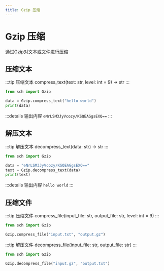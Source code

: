 ```yaml
---
title: Gzip 压缩
---
```

# Gzip 压缩
通过Gzip对文本或文件进行压缩
## 压缩文本
:::tip 压缩文本
compress_text(text: str, level: int = 9) -> str
:::
```python
from sch import Gzip

data = Gzip.compress_text("hello world")
print(data)
```
:::details 输出内容
`eNrLSM3JyVcozy/KSQEAGgsEXQ==`
::: 
## 解压文本
:::tip 解压文本
decompress_text(data: str) -> str
:::
```python
from sch import Gzip

data = "eNrLSM3JyVcozy/KSQEAGgsEXQ=="
text = Gzip.decompress_text(data)
print(text)
```
:::details 输出内容
`hello world`
:::
## 压缩文件
:::tip 压缩文件
compress_file(input_file: str, output_file: str, level: int = 9)
:::
```python
from sch import Gzip

Gzip.compress_file("input.txt", "output.gz")
```
:::tip 解压文件
decompress_file(input_file: str, output_file: str)
:::
```python
from sch import Gzip

Gzip.decompress_file("input.gz", "output.txt")
```

